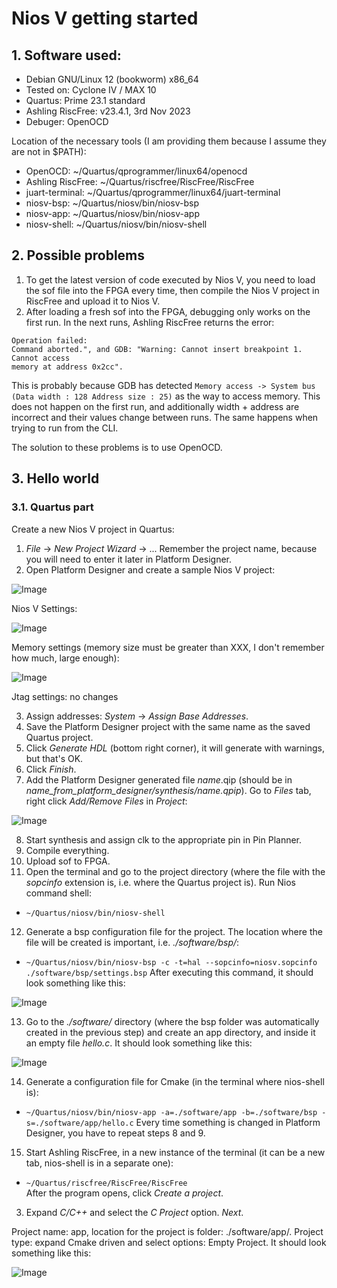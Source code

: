 # Nios V getting started

## 1. Software used:
- Debian GNU/Linux 12 (bookworm) x86_64
- Tested on: Cyclone IV / MAX 10
- Quartus: Prime 23.1 standard
- Ashling RiscFree: v23.4.1, 3rd Nov 2023
- Debuger: OpenOCD

Location of the necessary tools (I am providing them because I assume they are
not in $PATH):
- OpenOCD: ~/Quartus/qprogrammer/linux64/openocd
- Ashling RiscFree: ~/Quartus/riscfree/RiscFree/RiscFree
- juart-terminal: ~/Quartus/qprogrammer/linux64/juart-terminal
- niosv-bsp: ~/Quartus/niosv/bin/niosv-bsp
- niosv-app: ~/Quartus/niosv/bin/niosv-app
- niosv-shell: ~/Quartus/niosv/bin/niosv-shell

## 2. Possible problems
1. To get the latest version of code executed by Nios V, you need to load the
sof file into the FPGA every time, then compile the Nios V project in RiscFree
and upload it to Nios V.
2. After loading a fresh sof into the FPGA, debugging only works on the first
run. In the next runs, Ashling RiscFree returns the error:
```
Operation failed:
Command aborted.", and GDB: "Warning: Cannot insert breakpoint 1. Cannot access
memory at address 0x2cc".
```
This is probably because GDB has detected `Memory access -> System bus (Data
width : 128 Address size : 25)` as the way to access memory. This does not
happen on the first run, and additionally width + address are incorrect and
their values ​​change between runs. The same happens when trying to run from the
CLI.

The solution to these problems is to use OpenOCD.

## 3. Hello world
### 3.1. Quartus part
Create a new Nios V project in Quartus:
1. *File* → *New Project Wizard* → ...
Remember the project name, because you will need to enter it later in Platform
Designer.
2. Open Platform Designer and create a sample Nios V project:

![Image](https://github.com/user-attachments/assets/5d2f6500-0db5-4d09-9f0b-1e9cd425bb21)

Nios V Settings:

![Image](https://github.com/user-attachments/assets/b742fbda-9891-47c5-b5d6-568c6063799e)

Memory settings (memory size must be greater than XXX, I don't remember how
much, large enough):

![Image](https://github.com/user-attachments/assets/29164ed4-f43b-4407-8ad6-d34eff0a6285)

Jtag settings: no changes

3. Assign addresses: *System* → *Assign Base Addresses*.
4. Save the Platform Designer project with the same name as the saved Quartus
project.
5. Click *Generate HDL* (bottom right corner), it will generate with warnings,
but that's OK.
6. Click *Finish*.
7. Add the Platform Designer generated file *name*.qip (should be in *name_from_platform_designer/synthesis/name.qpip*). Go to *Files* tab, right
click *Add/Remove Files* in *Project*:

![Image](https://github.com/user-attachments/assets/a2a9b455-a930-4a5c-b3ce-cbbbeaa69a2d)

8. Start synthesis and assign clk to the appropriate pin in Pin Planner.
9. Compile everything.
10. Upload sof to FPGA.
11. Open the terminal and go to the project directory (where the file with the
*sopcinfo* extension is, i.e. where the Quartus project is). Run Nios command
shell:
- `~/Quartus/niosv/bin/niosv-shell`
12. Generate a bsp configuration file for the project. The location where the
file will be created is important, i.e. *./software/bsp/*:
- `~/Quartus/niosv/bin/niosv-bsp -c -t=hal --sopcinfo=niosv.sopcinfo ./software/bsp/settings.bsp`
After executing this command, it should look something like this:

![Image](https://github.com/user-attachments/assets/11a6b8d0-5e01-4705-be68-d45d78069c7a)

13. Go to the *./software/* directory (where the bsp folder was automatically
created in the previous step) and create an app directory, and inside it an
empty file *hello.c*. It should look something like this:

![Image](https://github.com/user-attachments/assets/5aaa93df-2e6b-43c4-a7c3-9af28112030c)

14. Generate a configuration file for Cmake (in the terminal where nios-shell
is):
- `~/Quartus/niosv/bin/niosv-app -a=./software/app -b=./software/bsp -s=./software/app/hello.c`
Every time something is changed in Platform Designer, you have to repeat steps 8
and 9.
15. Start Ashling RiscFree, in a new instance of the terminal (it can be a new
tab, nios-shell is in a separate one):
- `~/Quartus/riscfree/RiscFree/RiscFree` <br/>
After the program opens, click *Create a project*.
3. Expand *C/C++* and select the *C Project* option. *Next*.

Project name: app, location for the project is folder: ./software/app/. Project
type: expand Cmake driven and select options: Empty Project. It should look
something like this:

![Image](https://github.com/user-attachments/assets/1c63b750-052e-4e88-bdcd-a0d68cf9506b)
